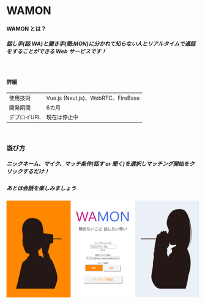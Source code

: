 # WAMON

#### WAMON とは？

##### 話し手(話:WA)と聞き手(聞:MON)に分かれて知らない人とリアルタイムで通話をすることができる Web サービスです！

<br>

#### 詳細

<table>
  <tr>
    <td> 使用技術 </td> <td>Vue.js (Nxut.js)、WebRTC、FireBase</td>
  </tr>
  <tr>
    <td> 開発期間 </td> <td>6カ月</td>
  </tr>
  <tr>
    <td> デプロイURL </td> <td>現在は停止中</td>
</table>

<br>

### 遊び方

##### ニックネーム、マイク、マッチ条件(話す or 聞く)を選択しマッチング開始をクリックするだけ！

##### あとは会話を楽しみましょう

![画面](./img/screen1.png "マッチング設定画面")
